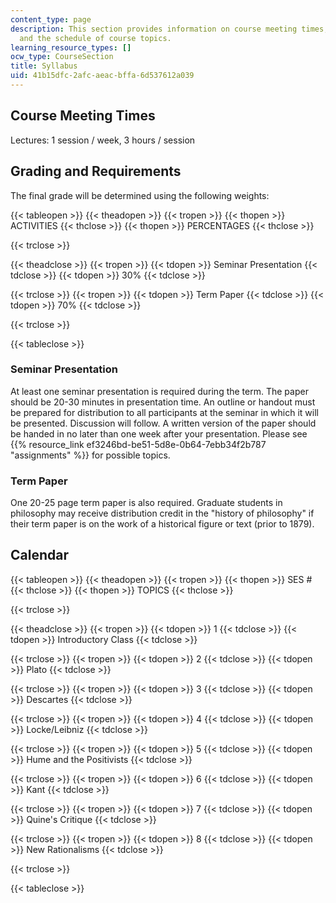 ```yaml
---
content_type: page
description: This section provides information on course meeting times, grading, requirements,
  and the schedule of course topics.
learning_resource_types: []
ocw_type: CourseSection
title: Syllabus
uid: 41b15dfc-2afc-aeac-bffa-6d537612a039
---
```


Course Meeting Times
--------------------

Lectures: 1 session / week, 3 hours / session

Grading and Requirements
------------------------

The final grade will be determined using the following weights:

{{< tableopen >}}
{{< theadopen >}}
{{< tropen >}}
{{< thopen >}}
ACTIVITIES
{{< thclose >}}
{{< thopen >}}
PERCENTAGES
{{< thclose >}}

{{< trclose >}}

{{< theadclose >}}
{{< tropen >}}
{{< tdopen >}}
Seminar Presentation
{{< tdclose >}}
{{< tdopen >}}
30%
{{< tdclose >}}

{{< trclose >}}
{{< tropen >}}
{{< tdopen >}}
Term Paper
{{< tdclose >}}
{{< tdopen >}}
70%
{{< tdclose >}}

{{< trclose >}}

{{< tableclose >}}

### Seminar Presentation

At least one seminar presentation is required during the term. The paper should be 20-30 minutes in presentation time. An outline or handout must be prepared for distribution to all participants at the seminar in which it will be presented. Discussion will follow. A written version of the paper should be handed in no later than one week after your presentation. Please see {{% resource_link ef3246bd-be51-5d8e-0b64-7ebb34f2b787 "assignments" %}} for possible topics.

### Term Paper

One 20-25 page term paper is also required. Graduate students in philosophy may receive distribution credit in the "history of philosophy" if their term paper is on the work of a historical figure or text (prior to 1879).

Calendar
--------

{{< tableopen >}}
{{< theadopen >}}
{{< tropen >}}
{{< thopen >}}
SES #
{{< thclose >}}
{{< thopen >}}
TOPICS
{{< thclose >}}

{{< trclose >}}

{{< theadclose >}}
{{< tropen >}}
{{< tdopen >}}
1
{{< tdclose >}}
{{< tdopen >}}
Introductory Class
{{< tdclose >}}

{{< trclose >}}
{{< tropen >}}
{{< tdopen >}}
2
{{< tdclose >}}
{{< tdopen >}}
Plato
{{< tdclose >}}

{{< trclose >}}
{{< tropen >}}
{{< tdopen >}}
3
{{< tdclose >}}
{{< tdopen >}}
Descartes
{{< tdclose >}}

{{< trclose >}}
{{< tropen >}}
{{< tdopen >}}
4
{{< tdclose >}}
{{< tdopen >}}
Locke/Leibniz
{{< tdclose >}}

{{< trclose >}}
{{< tropen >}}
{{< tdopen >}}
5
{{< tdclose >}}
{{< tdopen >}}
Hume and the Positivists
{{< tdclose >}}

{{< trclose >}}
{{< tropen >}}
{{< tdopen >}}
6
{{< tdclose >}}
{{< tdopen >}}
Kant
{{< tdclose >}}

{{< trclose >}}
{{< tropen >}}
{{< tdopen >}}
7
{{< tdclose >}}
{{< tdopen >}}
Quine's Critique
{{< tdclose >}}

{{< trclose >}}
{{< tropen >}}
{{< tdopen >}}
8
{{< tdclose >}}
{{< tdopen >}}
New Rationalisms
{{< tdclose >}}

{{< trclose >}}

{{< tableclose >}}
